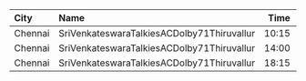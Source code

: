 | City    | Name                                       |  Time | Type  | Price | Capacity | Booked |
| :------ | :----------------------------------------- | ----: | :---- | ----: | -------: | -----: |
| Chennai | SriVenkateswaraTalkiesACDolby71Thiruvallur | 10:15 | First |   50₹ |      172 |     33 |
| Chennai | SriVenkateswaraTalkiesACDolby71Thiruvallur | 14:00 | First |   50₹ |      172 |     75 |
| Chennai | SriVenkateswaraTalkiesACDolby71Thiruvallur | 18:15 | First |   50₹ |      172 |     47 |